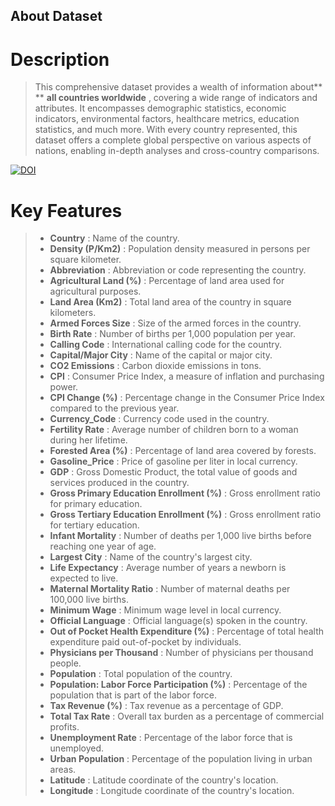 ## About Dataset

# Description

> This comprehensive dataset provides a wealth of information about** ** **all countries worldwide** , covering a wide range of indicators and attributes. It encompasses demographic statistics, economic indicators, environmental factors, healthcare metrics, education statistics, and much more. With every country represented, this dataset offers a complete global perspective on various aspects of nations, enabling in-depth analyses and cross-country comparisons.

[![DOI](https://zenodo.org/badge/DOI/10.34740/KAGGLE/DSV/6101670.svg)](https://www.kaggle.com/nelgiriyewithana/datasets)

# Key Features

> * **Country** : Name of the country.
> * **Density (P/Km2)** : Population density measured in persons per square kilometer.
> * **Abbreviation** : Abbreviation or code representing the country.
> * **Agricultural Land (%)** : Percentage of land area used for agricultural purposes.
> * **Land Area (Km2)** : Total land area of the country in square kilometers.
> * **Armed Forces Size** : Size of the armed forces in the country.
> * **Birth Rate** : Number of births per 1,000 population per year.
> * **Calling Code** : International calling code for the country.
> * **Capital/Major City** : Name of the capital or major city.
> * **CO2 Emissions** : Carbon dioxide emissions in tons.
> * **CPI** : Consumer Price Index, a measure of inflation and purchasing power.
> * **CPI Change (%)** : Percentage change in the Consumer Price Index compared to the previous year.
> * **Currency_Code** : Currency code used in the country.
> * **Fertility Rate** : Average number of children born to a woman during her lifetime.
> * **Forested Area (%)** : Percentage of land area covered by forests.
> * **Gasoline_Price** : Price of gasoline per liter in local currency.
> * **GDP** : Gross Domestic Product, the total value of goods and services produced in the country.
> * **Gross Primary Education Enrollment (%)** : Gross enrollment ratio for primary education.
> * **Gross Tertiary Education Enrollment (%)** : Gross enrollment ratio for tertiary education.
> * **Infant Mortality** : Number of deaths per 1,000 live births before reaching one year of age.
> * **Largest City** : Name of the country's largest city.
> * **Life Expectancy** : Average number of years a newborn is expected to live.
> * **Maternal Mortality Ratio** : Number of maternal deaths per 100,000 live births.
> * **Minimum Wage** : Minimum wage level in local currency.
> * **Official Language** : Official language(s) spoken in the country.
> * **Out of Pocket Health Expenditure (%)** : Percentage of total health expenditure paid out-of-pocket by individuals.
> * **Physicians per Thousand** : Number of physicians per thousand people.
> * **Population** : Total population of the country.
> * **Population: Labor Force Participation (%)** : Percentage of the population that is part of the labor force.
> * **Tax Revenue (%)** : Tax revenue as a percentage of GDP.
> * **Total Tax Rate** : Overall tax burden as a percentage of commercial profits.
> * **Unemployment Rate** : Percentage of the labor force that is unemployed.
> * **Urban Population** : Percentage of the population living in urban areas.
> * **Latitude** : Latitude coordinate of the country's location.
> * **Longitude** : Longitude coordinate of the country's location.
>
